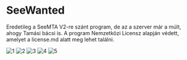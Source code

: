 # SeeWanted
Eredetileg a SeeMTA V2-re szánt program, de az a szerver már a múlt, ahogy Tamási bácsi is.
A program Nemzetközi Licensz alapján védett, amelyet a license.md alatt meg lehet találni.


![1](http://i.imgur.com/haZlq2h.png)
![2](http://i.imgur.com/TqDLT9z.png)
![3](http://i.imgur.com/LHf68Vn.png)
![4](http://i.imgur.com/2mI35uv.png)
![5](http://i.imgur.com/leZLmXC.png)
